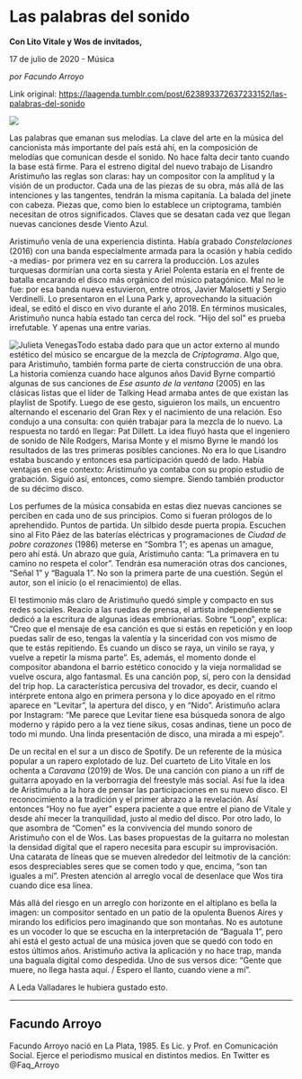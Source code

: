# Las palabras del sonido

**Con Lito Vitale y Wos de invitados,**

17 de julio de 2020 - Música

_por Facundo Arroyo_

Link original: https://laagenda.tumblr.com/post/623893372637233152/las-palabras-del-sonido

![](https://64.media.tumblr.com/5e05cc11377b843dcf16192b171068d4/5c714d414754b6e5-0b/s500x750/449a78687bfd8518808440d56cf2f43410bdef71.jpg)



Las palabras que emanan sus melodías. La clave del arte en la música del cancionista más importante del país está ahí, en la composición de melodías que comunican desde el sonido. No hace falta decir tanto cuando la base está firme. Para el estreno digital del nuevo trabajo de Lisandro Aristimuño las reglas son claras: hay un compositor con la amplitud y la visión de un productor. Cada una de las piezas de su obra, más allá de las intenciones y las tangentes, tendrán la misma capitanía. La balada del jinete con cabeza. Piezas que, como bien lo establece un criptograma, también necesitan de otros significados. Claves que se desatan cada vez que llegan nuevas canciones desde Viento Azul.  

Aristimuño venía de una experiencia distinta. Había grabado *Constelaciones* (2016) con una banda especialmente armada para la ocasión y había cedido -a medias- por primera vez en su carrera la producción. Los azules turquesas dormirían una corta siesta y Ariel Polenta estaría en el frente de batalla encarando el disco más orgánico del músico patagónico. Mal no le fue: por esa banda nueva estuvieron, entre otros, Javier Malosetti y Sergio Verdinelli. Lo presentaron en el Luna Park y, aprovechando la situación ideal, se editó el disco en vivo durante el año 2018. En términos musicales, Aristimuño nunca había estado tan cerca del rock. “Hijo del sol” es prueba irrefutable. Y apenas una entre varias.

![Julieta Venegas](https://64.media.tumblr.com/532efbe49d7308dc188f5ee0dd65d19f/5c714d414754b6e5-dd/s250x400/e35641c048b2730a55ff050f595d211b26f9b774.jpg)Todo estaba dado para que un actor externo al mundo estético del músico se encargue de la mezcla de *Criptograma*. Algo que, para Aristimuño, también forma parte de cierta construcción de una obra. La historia comienza cuando hace algunos años David Byrne compartió algunas de sus canciones de *Ese asunto de la ventana* (2005) en las clásicas listas que el líder de Talking Head armaba antes de que existan las playlist de Spotify. Luego de ese gesto, siguieron los mails, un encuentro alternando el escenario del Gran Rex y el nacimiento de una relación. Eso condujo a una consulta: con quién trabajar para la mezcla de lo nuevo. La respuesta no tardó en llegar: Pat Dillett. La idea fluyó hasta que el ingeniero de sonido de Nile Rodgers, Marisa Monte y el mismo Byrne le mandó los resultados de las tres primeras posibles canciones. No era lo que Lisandro estaba buscando y entonces esa participación quedó de lado. Había ventajas en ese contexto: Aristimuño ya contaba con su propio estudio de grabación. Siguió así, entonces, como siempre. Siendo también productor de su décimo disco.    

Los perfumes de la música consabida en estas diez nuevas canciones se perciben en cada uno de sus principios. Como si fueran prólogos de lo aprehendido. Puntos de partida. Un silbido desde puerta propia. Escuchen sino al Fito Páez de las baterías eléctricas y programaciones de *Ciudad de pobre corazones* (1986) meterse en “Sombra 1”; es apenas un amague, pero ahí está. Un abrazo que guía, Aristimuño canta: “La primavera en tu camino no respeta el color”. Tendrán esa numeración otras dos canciones, “Señal 1” y “Baguala 1”. No son la primera parte de una cuestión. Según el autor, son el inicio (o el renacimiento) de ellas. 

El testimonio más claro de Aristimuño quedó simple y compacto en sus redes sociales. Reacio a las ruedas de prensa, el artista independiente se dedicó a la escritura de algunas ideas embrionarias. Sobre “Loop”, explica: “Creo que el mensaje de esa canción es que si estás en repetición y en loop puedas salir de eso, tengas la valentía y la sinceridad con vos mismo de que te estás repitiendo. Es cuando un disco se raya, un vinilo se raya, y vuelve a repetir la misma parte”. Es, además, el momento donde el compositor abandona el barrio estético conocido y la vieja normalidad se vuelve oscura, algo fantasmal. Es una canción pop, sí, pero con la densidad del trip hop. La característica percusiva del trovador, es decir, cuando el intérprete entona algo en primera persona y lo dice apoyado en el ritmo aparece en “Levitar”, la apertura del disco, y en “Nido”. Aristimuño aclara por Instagram: “Me parece que Levitar tiene esa búsqueda sonora de algo moderno y rápido pero a la vez tiene sikus, cosas andinas, tiene un poco de todo mi mundo. Una linda presentación de disco, una mirada a mi espejo”.  



De un recital en el sur a un disco de Spotify. De un referente de la música popular a un rapero explotado de luz. Del cuarteto de Lito Vitale en los ochenta a *Caravana* (2019) de Wos. De una canción con piano a un riff de guitarra apoyado en la verborragia del freestyle más social. Así fue la idea de Aristimuño a la hora de pensar las participaciones en su nuevo disco. El reconocimiento a la tradición y el primer abrazo a la revelación. Así entonces “Hoy no fue ayer” espera paciente a que entre el piano de Vitale y desde ahí mecer la tranquilidad, justo al medio del disco. Por otro lado, lo que asombra de “Comen” es la convivencia del mundo sonoro de Aristimuño con el de Wos. Las bases propuestas de la guitarra no molestan la densidad digital que el rapero necesita para escupir su improvisación. Una catarata de líneas que se mueven alrededor del leitmotiv de la canción: esos despreciables seres que se comen todo y que, encima, “son tan iguales a mí”. Presten atención al arreglo vocal de desenlace que Wos tira cuando dice esa línea.       

Más allá del riesgo en un arreglo con horizonte en el altiplano es bella la imagen: un compositor sentado en un patio de la opulenta Buenos Aires y mirando los edificios pero imaginando que son montañas. No es autotune es un vocoder lo que se escucha en la interpretación de “Baguala 1”, pero ahí está el gesto actual de una música joven que se quedó con todo en estos últimos años. Aristimuño activa la aplicación y no hace trap, manda una baguala digital como despedida. Uno de sus versos dice: “Gente que muere, no llega hasta aquí. / Espero el llanto, cuando viene a mí”. 

A Leda Valladares le hubiera gustado esto.    



---

 Facundo Arroyo
---------------

 Facundo Arroyo nació en La Plata, 1985. Es Lic. y Prof. en Comunicación Social. Ejerce el periodismo musical en distintos medios. En Twitter es @Faq\_Arroyo

